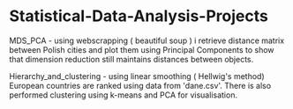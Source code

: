 # Statistical-Data-Analysis-Projects
MDS_PCA - using webscrapping ( beautiful soup ) i retrieve distance matrix between Polish cities and plot them using Principal Components to show that dimension reduction 
still maintains distances between objects.

Hierarchy_and_clustering - using linear smoothing ( Hellwig's method) European countries are ranked using data from 'dane.csv'. There is also performed clustering using k-means and PCA for visualisation. 
